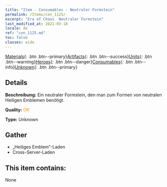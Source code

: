 ```yaml
---
title: "Item - Consumables - Neutraler Formstein"
permalink: /Items/con_1125/
excerpt: "Era of Chaos  Neutraler Formstein"
last_modified_at: 2021-03-18
locale: de
ref: "con_1125.md"
toc: false
classes: wide
---
```

 [Materials](/de/Items/){: .btn .btn--primary}[Artifacts](/de/Items/Artifacts/){: .btn .btn--success}[Units](/de/Items/Units/){: .btn .btn--warning}[Heroes](/de/Items/Heroes/){: .btn .btn--danger}[Consumables](/de/Items/Consumables/){: .btn .btn--info}[Unknown](/de/Items/Unknown/){: .btn .btn--primary}

## Details
 **Beschreibung:** Ein neutraler Formstein, den man zum Formen von neutralen Heiligen Emblemen benötigt.

 **Quality:** <span style="color: #FF8C00">OK</span>

 **Type:** Unknown

## Gather

*    „Heiliges Emblem“-Laden 
*    Cross-Server-Laden 

## This item contains:

  None

